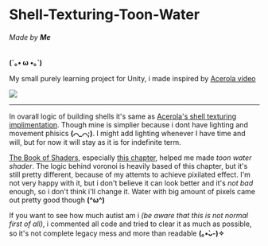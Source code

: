 # Shell-Texturing-Toon-Water
###### Made by ***Me*** 

**(´｡• ω •｡`)**

My small purely learning project for Unity, i made inspired by [Acerola video](https://www.youtube.com/watch?v=9dr-tRQzij4&t=1109s)

![](https://github.com/c0nche/Shell-Texturing-Toon-Water/blob/main/Shell_Texturing_Water.gif)

---

In ovarall logic of building shells it's same as [Acerola's shell texturing implimentation](https://github.com/GarrettGunnell/Shell-Texturing). Though mine is simplier because i dont have lighting and movement phisics **(⌒_⌒;)**. I might add lighting whenever I have time and will, but for now it will stay as it is for indefinite term.

[The Book of Shaders](https://thebookofshaders.com), especially [this chapter](https://thebookofshaders.com/12/), helped me made *toon water shader*. The logic behind voronoi is heavily based of this chapter, but it's still pretty different, because of my attemts to achieve pixilated effect. I'm not very happy with it, but i don't believe it can look better and it's *not bad* enough, so i don't think i'll change it. Water with big amount of pixels came out pretty good though **(^ω^)**

If you want to see how much autist am i *(be aware that this is not normal first of all)*, i commented all code and tried to clear it as much as possible, so it's not complete legacy mess and more than readable 
**(｡•̀ᴗ-)✧**
